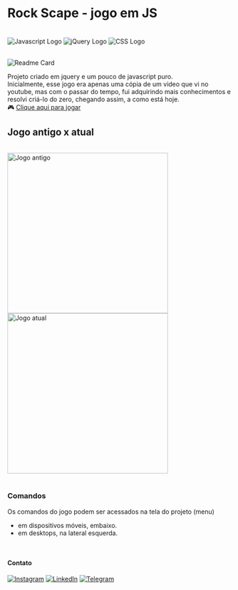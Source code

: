 # Rock Scape - jogo em JS

<div style="display: inline_block"><br>
    <img src="https://img.shields.io/badge/JavaScript-F7DF1E?style=for-the-badge&logo=javascript&logoColor=black"  alt="Javascript Logo" align="center" />
    <img src="https://img.shields.io/badge/jQuery-0769AD?style=for-the-badge&logo=jquery&logoColor=white"  alt="jQuery Logo" align="center" />
    <img src="https://img.shields.io/badge/CSS3-1572B6?style=for-the-badge&logo=css3&logoColor=white"  alt="CSS Logo" align="center" />
</div><br>

![Readme Card](https://github-readme-stats.vercel.app/api/pin/?username=lezzin&repo=jogo-em-javascript&theme=dark&show_owner=true)

Projeto criado em jquery e um pouco de javascript puro.<br>
Inicialmente, esse jogo era apenas uma cópia de um video que vi no youtube, mas com o passar do tempo, fui adquirindo mais conhecimentos e resolvi criá-lo do zero, chegando assim, a como está hoje.<br>
🎮 <a href="https://lezzin.github.io/pages/Jogo%20em%20js/index.html">Clique aqui para jogar</a>

## Jogo antigo x atual
<div style="display: inline_block"><br>
    <img src="https://user-images.githubusercontent.com/103830032/181800441-3f0add11-25dd-4f9a-bfce-335a7064d2dc.png"  alt="Jogo antigo" align="center" width="360"/>
    <img src="https://user-images.githubusercontent.com/103830032/181801373-9e622e1e-0663-4e41-b920-4b94af12d713.png"  alt="Jogo atual" align="center" width="360"/>
</div>
<br>

### Comandos
Os comandos do jogo podem ser acessados na tela do projeto (menu)
- em dispositivos móveis, embaixo.
- em desktops, na lateral esquerda.
<br>

#### Contato
[![Instagram](https://img.shields.io/badge/Instagram-E4405F?style=for-the-badge&logo=instagram&logoColor=white)](https://www.instagram.com/leandroadrian_/)
[![LinkedIn](https://img.shields.io/badge/LinkedIn-0077B5?style=for-the-badge&logo=linkedin&logoColor=white)](https://www.linkedin.com/in/leandro-adrian)
[![Telegram](https://img.shields.io/badge/Telegram-2CA5E0?style=for-the-badge&logo=telegram&logoColor=white)](https://t.me/LeandroAdrian)

